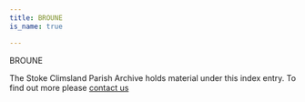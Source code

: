 ```yaml
---
title: BROUNE
is_name: true

---
```


BROUNE


The Stoke Climsland Parish Archive holds material under this index entry. To find out more please [contact us](/contact/)
